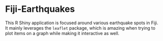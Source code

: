 # Fiji-Earthquakes
This R Shiny application is focused around various earthquake spots in Fiji. It mainly leverages the `leaflet` package, which is amazing when trying to plot items on a graph while making it interactive as well.
